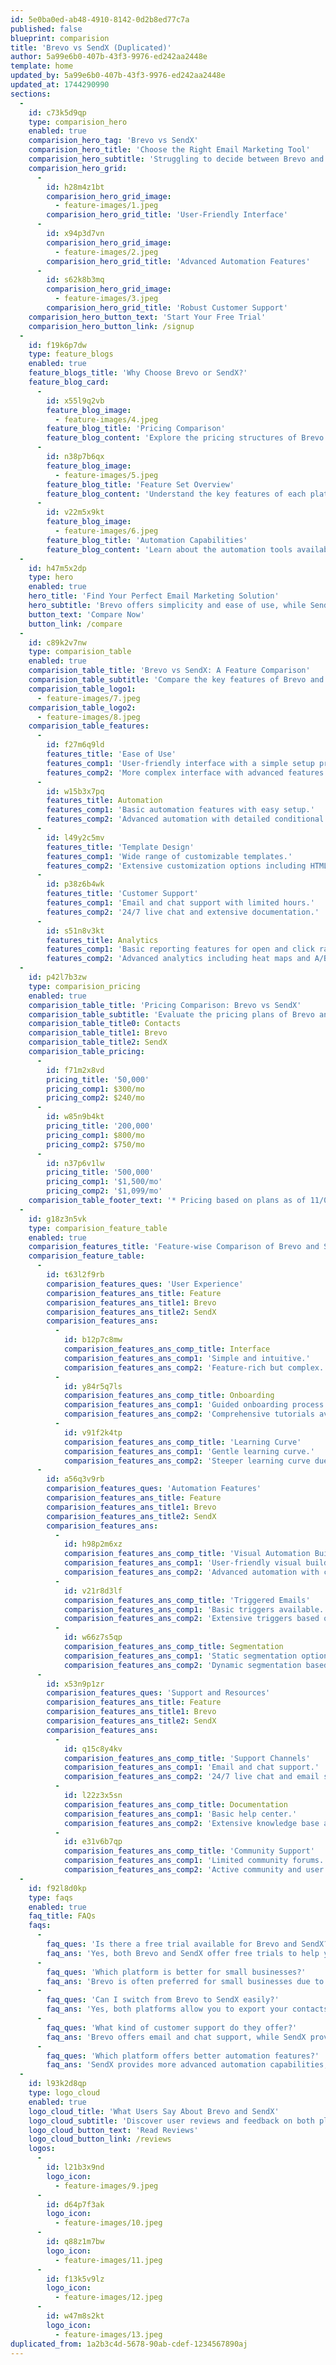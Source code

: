 ```yaml
---
id: 5e0ba0ed-ab48-4910-8142-0d2b8ed77c7a
published: false
blueprint: comparision
title: 'Brevo vs SendX (Duplicated)'
author: 5a99e6b0-407b-43f3-9976-ed242aa2448e
template: home
updated_by: 5a99e6b0-407b-43f3-9976-ed242aa2448e
updated_at: 1744290990
sections:
  -
    id: c73k5d9qp
    type: comparision_hero
    enabled: true
    comparision_hero_tag: 'Brevo vs SendX'
    comparision_hero_title: 'Choose the Right Email Marketing Tool'
    comparision_hero_subtitle: 'Struggling to decide between Brevo and SendX? Discover the key differences and find the perfect fit for your marketing needs.'
    comparision_hero_grid:
      -
        id: h28m4z1bt
        comparision_hero_grid_image:
          - feature-images/1.jpeg
        comparision_hero_grid_title: 'User-Friendly Interface'
      -
        id: x94p3d7vn
        comparision_hero_grid_image:
          - feature-images/2.jpeg
        comparision_hero_grid_title: 'Advanced Automation Features'
      -
        id: s62k8b3mq
        comparision_hero_grid_image:
          - feature-images/3.jpeg
        comparision_hero_grid_title: 'Robust Customer Support'
    comparision_hero_button_text: 'Start Your Free Trial'
    comparision_hero_button_link: /signup
  -
    id: f19k6p7dw
    type: feature_blogs
    enabled: true
    feature_blogs_title: 'Why Choose Brevo or SendX?'
    feature_blog_card:
      -
        id: x55l9q2vb
        feature_blog_image:
          - feature-images/4.jpeg
        feature_blog_title: 'Pricing Comparison'
        feature_blog_content: 'Explore the pricing structures of Brevo and SendX to find the best value for your business.'
      -
        id: n38p7b6qx
        feature_blog_image:
          - feature-images/5.jpeg
        feature_blog_title: 'Feature Set Overview'
        feature_blog_content: 'Understand the key features of each platform and how they align with your marketing goals.'
      -
        id: v22m5x9kt
        feature_blog_image:
          - feature-images/6.jpeg
        feature_blog_title: 'Automation Capabilities'
        feature_blog_content: 'Learn about the automation tools available in Brevo and SendX to streamline your campaigns.'
  -
    id: h47m5x2dp
    type: hero
    enabled: true
    hero_title: 'Find Your Perfect Email Marketing Solution'
    hero_subtitle: 'Brevo offers simplicity and ease of use, while SendX provides advanced features for data-driven marketers.'
    button_text: 'Compare Now'
    button_link: /compare
  -
    id: c89k2v7nw
    type: comparision_table
    enabled: true
    comparision_table_title: 'Brevo vs SendX: A Feature Comparison'
    comparision_table_subtitle: 'Compare the key features of Brevo and SendX to determine which platform suits your needs.'
    comparision_table_logo1:
      - feature-images/7.jpeg
    comparision_table_logo2:
      - feature-images/8.jpeg
    comparision_table_features:
      -
        id: f27m6q9ld
        features_title: 'Ease of Use'
        features_comp1: 'User-friendly interface with a simple setup process.'
        features_comp2: 'More complex interface with advanced features requiring a learning curve.'
      -
        id: w15b3x7pq
        features_title: Automation
        features_comp1: 'Basic automation features with easy setup.'
        features_comp2: 'Advanced automation with detailed conditional logic and segmentation.'
      -
        id: l49y2c5mv
        features_title: 'Template Design'
        features_comp1: 'Wide range of customizable templates.'
        features_comp2: 'Extensive customization options including HTML and CSS editing.'
      -
        id: p38z6b4wk
        features_title: 'Customer Support'
        features_comp1: 'Email and chat support with limited hours.'
        features_comp2: '24/7 live chat and extensive documentation.'
      -
        id: s51n8v3kt
        features_title: Analytics
        features_comp1: 'Basic reporting features for open and click rates.'
        features_comp2: 'Advanced analytics including heat maps and A/B testing results.'
  -
    id: p42l7b3zw
    type: comparision_pricing
    enabled: true
    comparision_table_title: 'Pricing Comparison: Brevo vs SendX'
    comparision_table_subtitle: 'Evaluate the pricing plans of Brevo and SendX to find the best fit for your budget.'
    comparision_table_title0: Contacts
    comparision_table_title1: Brevo
    comparision_table_title2: SendX
    comparision_table_pricing:
      -
        id: f71m2x8vd
        pricing_title: '50,000'
        pricing_comp1: $300/mo
        pricing_comp2: $240/mo
      -
        id: w85n9b4kt
        pricing_title: '200,000'
        pricing_comp1: $800/mo
        pricing_comp2: $750/mo
      -
        id: n37p6v1lw
        pricing_title: '500,000'
        pricing_comp1: '$1,500/mo'
        pricing_comp2: '$1,099/mo'
    comparision_table_footer_text: '* Pricing based on plans as of 11/02/2025.'
  -
    id: g18z3n5vk
    type: comparision_feature_table
    enabled: true
    comparision_features_title: 'Feature-wise Comparison of Brevo and SendX'
    comparision_feature_table:
      -
        id: t63l2f9rb
        comparision_features_ques: 'User Experience'
        comparision_features_ans_title: Feature
        comparision_features_ans_title1: Brevo
        comparision_features_ans_title2: SendX
        comparision_features_ans:
          -
            id: b12p7c8mw
            comparision_features_ans_comp_title: Interface
            comparision_features_ans_comp1: 'Simple and intuitive.'
            comparision_features_ans_comp2: 'Feature-rich but complex.'
          -
            id: y84r5q7ls
            comparision_features_ans_comp_title: Onboarding
            comparision_features_ans_comp1: 'Guided onboarding process.'
            comparision_features_ans_comp2: 'Comprehensive tutorials available.'
          -
            id: v91f2k4tp
            comparision_features_ans_comp_title: 'Learning Curve'
            comparision_features_ans_comp1: 'Gentle learning curve.'
            comparision_features_ans_comp2: 'Steeper learning curve due to advanced features.'
      -
        id: a56q3v9rb
        comparision_features_ques: 'Automation Features'
        comparision_features_ans_title: Feature
        comparision_features_ans_title1: Brevo
        comparision_features_ans_title2: SendX
        comparision_features_ans:
          -
            id: h98p2m6xz
            comparision_features_ans_comp_title: 'Visual Automation Builder'
            comparision_features_ans_comp1: 'User-friendly visual builder.'
            comparision_features_ans_comp2: 'Advanced automation with conditional logic.'
          -
            id: v21r8d3lf
            comparision_features_ans_comp_title: 'Triggered Emails'
            comparision_features_ans_comp1: 'Basic triggers available.'
            comparision_features_ans_comp2: 'Extensive triggers based on user behavior.'
          -
            id: w66z7s5qp
            comparision_features_ans_comp_title: Segmentation
            comparision_features_ans_comp1: 'Static segmentation options.'
            comparision_features_ans_comp2: 'Dynamic segmentation based on behavior.'
      -
        id: x53n9p1zr
        comparision_features_ques: 'Support and Resources'
        comparision_features_ans_title: Feature
        comparision_features_ans_title1: Brevo
        comparision_features_ans_title2: SendX
        comparision_features_ans:
          -
            id: q15c8y4kv
            comparision_features_ans_comp_title: 'Support Channels'
            comparision_features_ans_comp1: 'Email and chat support.'
            comparision_features_ans_comp2: '24/7 live chat and email support.'
          -
            id: l22z3x5sn
            comparision_features_ans_comp_title: Documentation
            comparision_features_ans_comp1: 'Basic help center.'
            comparision_features_ans_comp2: 'Extensive knowledge base and tutorials.'
          -
            id: e31v6b7qp
            comparision_features_ans_comp_title: 'Community Support'
            comparision_features_ans_comp1: 'Limited community forums.'
            comparision_features_ans_comp2: 'Active community and user groups.'
  -
    id: f92l8d0kp
    type: faqs
    enabled: true
    faq_title: FAQs
    faqs:
      -
        faq_ques: 'Is there a free trial available for Brevo and SendX?'
        faq_ans: 'Yes, both Brevo and SendX offer free trials to help you explore their features before committing.'
      -
        faq_ques: 'Which platform is better for small businesses?'
        faq_ans: 'Brevo is often preferred for small businesses due to its simplicity and cost-effectiveness.'
      -
        faq_ques: 'Can I switch from Brevo to SendX easily?'
        faq_ans: 'Yes, both platforms allow you to export your contacts and campaigns, making it easy to switch.'
      -
        faq_ques: 'What kind of customer support do they offer?'
        faq_ans: 'Brevo offers email and chat support, while SendX provides 24/7 live chat and extensive documentation.'
      -
        faq_ques: 'Which platform offers better automation features?'
        faq_ans: 'SendX provides more advanced automation capabilities, including detailed segmentation and conditional logic.'
  -
    id: l93k2d8qp
    type: logo_cloud
    enabled: true
    logo_cloud_title: 'What Users Say About Brevo and SendX'
    logo_cloud_subtitle: 'Discover user reviews and feedback on both platforms.'
    logo_cloud_button_text: 'Read Reviews'
    logo_cloud_button_link: /reviews
    logos:
      -
        id: l21b3x9nd
        logo_icon:
          - feature-images/9.jpeg
      -
        id: d64p7f3ak
        logo_icon:
          - feature-images/10.jpeg
      -
        id: q88z1m7bw
        logo_icon:
          - feature-images/11.jpeg
      -
        id: f13k5v9lz
        logo_icon:
          - feature-images/12.jpeg
      -
        id: w47m8s2kt
        logo_icon:
          - feature-images/13.jpeg
duplicated_from: 1a2b3c4d-5678-90ab-cdef-1234567890aj
---
```

